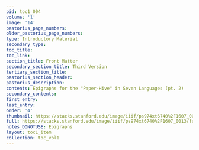 ```yaml
---
pid: toc1_004
volume: '1'
image: '14'
pastorius_page_numbers: 
older_pastorius_page_numbers: 
type: Introductory Material
secondary_type: 
toc_title: 
toc_link: 
section_title: Front Matter
secondary_section_title: Third Version
tertiary_section_title: 
pastorius_section_header: 
pastorius_description: 
contents: Epigraphs for the "Paper-Hive" in Seven Languages (pt. 2)
secondary_contents: 
first_entry: 
last_entry: 
order: '4'
thumbnail: https://stacks.stanford.edu/image/iiif/ps974xt6740%2F1607_0013/full/100,/0/default.jpg
full: https://stacks.stanford.edu/image/iiif/ps974xt6740%2F1607_0013/full/full/0/default.jpg
notes_DONOTUSE: Epigraphs
layout: toc1_item
collection: toc_vol1
---
```

